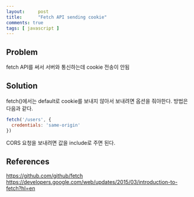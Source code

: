 ```yaml
---
layout:     post
title:      "Fetch API sending cookie"
comments: true
tags: [ javascript ]
---
```


## Problem
fetch API를 써서 서버와 통신하는데 cookie 전송이 안됨
## Solution
fetch()에서는 default로 cookie를 보내지 않아서 보내려면 옵션을 줘야한다. 방법은 다음과 같다.
```javascript
fetch('/users', {
  credentials: 'same-origin'
})
```
CORS 요청을 보내려면 값을 include로 주면 된다.
## References
<https://github.com/github/fetch>  
<https://developers.google.com/web/updates/2015/03/introduction-to-fetch?hl=en>
